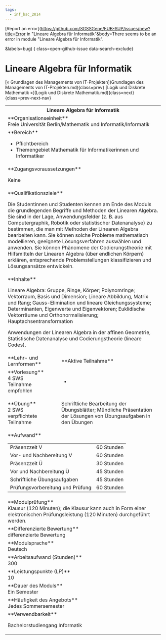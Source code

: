 ```yaml
---
tags:
  - inf_bsc_2014
---
```

[Report an error](https://github.com/SGSSGene/FUB-SUP/issues/new?title=Error in "Lineare Algebra für Informatik"&body=There seems to be an error in module "Lineare Algebra für Informatik".

<Describe here a slightly more detailed description of what is wrong>&labels=bug)
{ class=open-github-issue data-search-exclude}

# Lineare Algebra für Informatik

[« Grundlagen des Managements von IT-Projekten](Grundlagen des Managements von IT-Projekten.md){class=prev}
[Logik und Diskrete Mathematik »](Logik und Diskrete Mathematik.md){class=next}
{class=prev-next-nav}

<table markdown id="moduledesc">
<tr markdown class="moduledesc_head"><th colspan="2">Lineare Algebra für Informatik </th></tr>
<tr markdown><td colspan="2">**Organisationseinheit**   <br>Freie Universität Berlin/Mathematik und Informatik/Informatik</td></tr>

<tr markdown><td colspan="2">**Bereich**<br>


- Pflichtbereich
- Themengebiet Mathematik für Informatikerinnen und Informatiker

</td></tr>

<tr markdown><td colspan="2">**Zugangsvoraussetzungen** <br>

Keine


</td></tr>
<tr markdown><td colspan="2">**Qualifikationsziele**    <br>

Die Studentinnen und Studenten kennen am Ende des Moduls die grundlegenden
Begriffe und Methoden der Linearen Algebra. Sie sind in der Lage,
Anwendungsfelder (z. B. aus Computergraphik, Robotik oder statistischer
Datenanalyse) zu bestimmen, die man mit Methoden der Linearen Algebra
bearbeiten kann. Sie können solche Probleme mathematisch modellieren,
geeignete Lösungsverfahren auswählen und anwenden. Sie können Phänomene der
Codierungstheorie mit Hilfsmitteln der Linearen Algebra (über endlichen
Körpern) erklären, entsprechende Problemstellungen klassifizieren und
Lösungsansätze entwickeln.


</td></tr>
<tr markdown><td colspan="2">**Inhalte**                <br>

Lineare Algebra: Gruppe, Ringe, Körper; Polynomringe; Vektorraum, Basis und
Dimension; Lineare Abbildung, Matrix und Rang; Gauss-Elimination und lineare
Gleichungssysteme; Determinanten, Eigenwerte und Eigenvektoren; Euklidische
Vektorräume und Orthonormalisierung; Hauptachsentransformation

Anwendungen der Linearen Algebra in der affinen Geometrie, Statistische Datenanalyse und
Codierungstheorie (lineare Codes).


</td></tr>

<tr markdown><td>**Lehr- und Lernformen**</td><td>**Aktive Teilnahme**</td></tr>
<tr markdown><td> **Vorlesung** <br>4 SWS <br> Teilnahme empfohlen</td><td>

-
</td></tr>
<tr markdown><td> **Übung** <br>2 SWS <br> verpflichtete Teilnahme</td><td>

Schriftliche Bearbeitung der Übungsblätter; Mündliche Präsentation der Lösungen von Übungsaufgaben in den Übungen
</td></tr>
<tr markdown><td colspan="2">**Aufwand**                <br>
<table class="aufwand_table">
<tr><td>Präsenzzeit V</td><td>60 Stunden</td></tr>
<tr><td>Vor- und Nachbereitung V</td><td>60 Stunden</td></tr>
<tr><td>Präsenzzeit Ü</td><td>30 Stunden</td></tr>
<tr><td>Vor und Nachbereitung Ü</td><td>45 Stunden</td></tr>
<tr><td>Schriftliche Übungsaufgaben</td><td>45 Stunden</td></tr>
<tr><td>Prüfungsvorbereitung und Prüfung</td><td>60 Stunden</td></tr>
</table>

</td></tr>
<tr markdown><td colspan="2">**Modulprüfung**             <br>Klausur (120 Minuten); die Klausur kann auch in Form einer elektronischen
Prüfungsleistung (120 Minuten) durchgeführt werden.


</td></tr>
<tr markdown><td colspan="2">**Differenzierte Bewertung** <br>differenzierte Bewertung

</td></tr>
<tr markdown><td colspan="2">**Modulsprache**             <br>Deutsch</td></tr>
<tr markdown><td colspan="2">**Arbeitsaufwand (Stunden)** <br>300</td></tr>
<tr markdown><td colspan="2">**Leistungspunkte (LP)**     <br>10</td></tr>
<tr markdown><td colspan="2">**Dauer des Moduls**         <br>Ein Semester</td></tr>
<tr markdown><td colspan="2">**Häufigkeit des Angebots**  <br>Jedes Sommersemester</td></tr>
<tr markdown><td colspan="2">**Verwendbarkeit**           <br>

Bachelorstudiengang Informatik


</td></tr>

</table>
